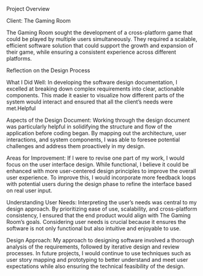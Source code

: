 Project Overview 

Client: The Gaming Room

The Gaming Room sought the development of a cross-platform game that could be played by multiple users simultaneously. They required a scalable, efficient software solution that could support the growth and expansion of their game, while ensuring a consistent experience across different platforms.

Reflection on the Design Process

What I Did Well:
In developing the software design documentation, I excelled at breaking down complex requirements into clear, actionable components. This made it easier to visualize how different parts of the system would interact and ensured that all the client’s needs were met.Helpful 

Aspects of the Design Document:
Working through the design document was particularly helpful in solidifying the structure and flow of the application before coding began. By mapping out the architecture, user interactions, and system components, I was able to foresee potential challenges and address them proactively in my design.

Areas for Improvement:
If I were to revise one part of my work, I would focus on the user interface design. While functional, I believe it could be enhanced with more user-centered design principles to improve the overall user experience. To improve this, I would incorporate more feedback loops with potential users during the design phase to refine the interface based on real user input.

Understanding User Needs:
Interpreting the user’s needs was central to my design approach. By prioritizing ease of use, scalability, and cross-platform consistency, I ensured that the end product would align with The Gaming Room’s goals. Considering user needs is crucial because it ensures the software is not only functional but also intuitive and enjoyable to use.

Design Approach:
My approach to designing software involved a thorough analysis of the requirements, followed by iterative design and review processes. In future projects, I would continue to use techniques such as user story mapping and prototyping to better understand and meet user expectations while also ensuring the technical feasibility of the design.
